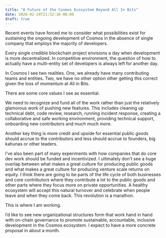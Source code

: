 ```yaml
---
title: "A Future of the Cosmos Ecosystem Beyond All In Bits"
date: 2020-02-24T21:52:16-08:00
draft: true
---
```


Recent events have forced me to consider what possibilities exist for sustaining the ongoing development of Cosmos in the absence of single company that employs the majority of developers.

Every single credible blockchain project envisions a day when development is more decentralized. In competitive environment, the question of how to actually have a multi-entity set of developers is always left for another day.

In Cosmos I see two realities. One, we already have many contributing teams and entities. Two, we have no other option other getting this correct given the loss of momentum at All in Bits.

There are some core values I see as essential.

We need to recognize and fund all of the work rather than just the relatively glamorous work of pushing new features. This includes cleaning up technical debt, code review, research, running incident response, creating a collaborative and safe working environment, providing technical support, onboarding new contributors and much much more.

Another key thing is more credit and upside for essential public goods should accrue to the contributors and less should accrue to founders, big kahunas or other leaders.

I’ve also been part of many experiments with how companies that do core dev work should be funded and incentivized. I ultimately don’t see a huge overlap between what makes a great culture for producing public goods and what makes a great culture for producing venture scale returns on equity. I think there are going to be parts of the life cycle of both businesses and core contributors where they contribute a lot to the public goods and other parts where they focus more on private opportunities. A healthy ecosystem will accept this natural turnover and celebrate when people leave and when they come back. This revolution is a marathon.

This is where I am working.

I’d like to see new organizational structures form that work hand in hand with on-chain governance to promote sustainable, accountable, inclusive development in the Cosmos ecosystem. I expect to have a more concrete proposal in about a month.